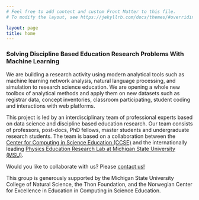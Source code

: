 ```yaml
---
# Feel free to add content and custom Front Matter to this file.
# To modify the layout, see https://jekyllrb.com/docs/themes/#overriding-theme-defaults

layout: page
title: home
---
```

### Solving Discipline Based Education Research Problems With Machine Learning

We are building a research activity using modern analytical tools such as machine learning network analysis, natural language processing, and simulation to research science education.  We are opening a whole new toolbox of analytical methods and apply them on new datasets such as registrar data, concept inventories, classroom participating, student coding and interactions with web platforms.

This project is led by an interdisciplinary team of professional experts based on data science and discipline based education research. Our team consists of professors,  post-docs, PhD fellows, master students and undergraduate research students. The team is based on a collaboration between the [Center for Computing in Science Education (CCSE)](http://www.mn.uio.no/ccse/english/) and the internationally leading [Physics Education Research Lab at Michigan State University (MSU)](https://perl.natsci.msu.edu/). 

Would you like to collaborate with us? Please [contact us!](/contact)

This group is generously supported by the Michigan State University College of Natural Science, the Thon Foundation, and the Norwegian Center for Excellence in Education in Computing in Science Education.